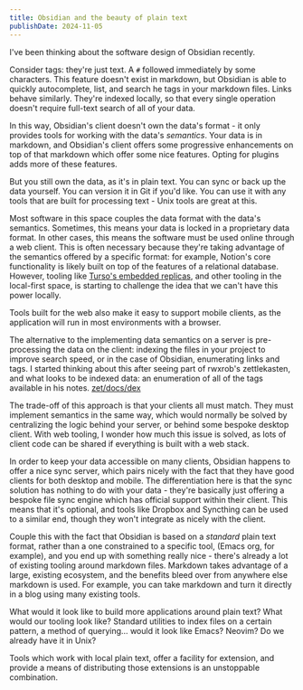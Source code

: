 ```yaml
---
title: Obsidian and the beauty of plain text
publishDate: 2024-11-05
---
```


I've been thinking about the software design of Obsidian recently.

Consider tags: they're just text. A `#` followed immediately by some characters.
This feature doesn't exist in markdown, but Obsidian is able to quickly
autocomplete, list, and search he tags in your markdown files. Links behave
similarly. They're indexed locally, so that every single operation doesn't
require full-text search of all of your data.

In this way, Obsidian's client doesn't own the data's format - it only provides
tools for working with the data's _semantics_. Your data is in markdown, and
Obsidian's client offers some progressive enhancements on top of that markdown
which offer some nice features. Opting for plugins adds more of these features. 

But you still own the data, as it's in plain text. You can sync or back up the
data yourself. You can version it in Git if you'd like. You can use it with any
tools that are built for processing text - Unix tools are great at this.

Most software in this space couples the data format with the data's semantics.
Sometimes, this means your data is locked in a proprietary data format. In other
cases, this means the software must be used online through a web client. This is
often necessary because they're taking advantage of the semantics offered by a
specific format: for example, Notion's core functionality is likely built on top
of the features of a relational database. However, tooling like [Turso's
embedded replicas](https://docs.turso.tech/features/embedded-replicas), and
other tooling in the local-first space, is starting to challenge the idea that
we can't have this power locally.

Tools built for the web also make it easy to support mobile clients, as the
application will run in most environments with a browser.

The alternative to the implementing data semantics on a server is pre-processing
the data on the client: indexing the files in your project to improve search
speed, or in the case of Obsidian, enumerating links and tags. I started
thinking about this after seeing part of rwxrob's zettlekasten, and what looks
to be indexed data: an enumeration of all of the tags available in his notes.
[zet/docs/dex](https://github.com/rwxrob/zet/tree/908e1f6c18862fb73c3e267b3b80033651191002/docs/dex)

The trade-off of this approach is that your clients all must match. They must
implement semantics in the same way, which would normally be solved by
centralizing the logic behind your server, or behind some bespoke desktop
client. With web tooling, I wonder how much this issue is solved, as lots of
client code can be shared if everything is built with a web stack.

In order to keep your data accessible on many clients, Obsidian happens to offer
a nice sync server, which pairs nicely with the fact that they have good clients
for both desktop and mobile. The differentiation here is that the sync solution
has nothing to do with your data - they're basically just offering a bespoke
file sync engine which has official support within their client. This means that
it's optional, and tools like Dropbox and Syncthing can be used to a similar
end, though they won't integrate as nicely with the client.

Couple this with the fact that Obsidian is based on a _standard_ plain text
format, rather than a one constrained to a specific tool, (Emacs org, for
example), and you end up with something really nice - there's already a lot of
existing tooling around markdown files. Markdown takes advantage of a large,
existing ecosystem, and the benefits bleed over from anywhere else markdown is
used. For example, you can take markdown and turn it directly in a blog using
many existing tools.

What would it look like to build more applications around plain text? What would
our tooling look like? Standard utilities to index files on a certain pattern, a
method of querying… would it look like Emacs? Neovim? Do we already have it in
Unix?

Tools which work with local plain text, offer a facility for extension, and
provide a means of distributing those extensions is an unstoppable combination.
